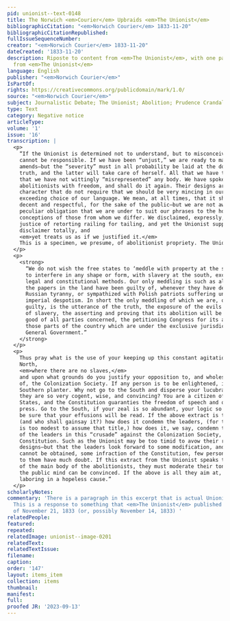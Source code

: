 ```yaml
---
pid: unionist--text-0148
title: The Norwich <em>Courier</em> Upbraids <em>The Unionist</em>
bibliographicCitation: "<em>Norwich Courier</em> 1833-11-20"
bibliographicCitationRepublished: 
fullIssueSequenceNumber: 
creator: "<em>Norwich Courier</em> 1833-11-20"
dateCreated: '1833-11-20'
description: Riposte to content from <em>The Unionist</em>, with one paragraph directly
  from <em>The Unionist</em>
language: English
publisher: "<em>Norwich Courier</em>"
IsPartOf: 
rights: https://creativecommons.org/publicdomain/mark/1.0/
source: "<em>Norwich Courier</em>"
subject: Journalistic Debate; The Unionist; Abolition; Prudence Crandall
type: Text
category: Negative notice
articleType: 
volume: '1'
issue: '16'
transcription: |
  <p>
    “If the Unionist is determined not to understand, but to misconceive, we
    cannot be responsible. If we have been “unjust,” we are ready to make
    amends—but the “severity” must in all probability be laid at the door of
    truth, and the latter will take care of herself. All that we have to say is,
    that we have not wittingly “misrepresented” any body. We have spoken of the
    abolitionists with freedom, and shall do it again. Their designs are of a
    character that do not require that we should be very mincing in our words, or
    exceeding choice of our language. We mean, at all times, that it shall be
    decent and respectful, for the sake of the public—but we are not aware of any
    peculiar obligation that we are under to suit our phrases to the holiday
    conceptions of those from whom we differ. We disclaimed, expressly, the
    justice of retorting railing for tailing, and yet the Unionist suppresses the
    disclaimer totally, and
    <em>yet treats us as if we justified it.</em>
    This is a specimen, we presume, of abolitionist propriety. The Unionist says—
  </p>
  <p>
    <strong>
      “We do not wish the free states to ‘meddle with property at the south,” or
      to interfere in any shape or form, with slavery at the south, except by
      legal and constitutional methods. Our only meddling is such as almost all
      the papers in the land have been guilty of, whenever they have denounced
      Russian tyranny, or sympathized with Polish patriots suffering under
      imperial despotism. In short the only meddling of which we are, or wish to be
      guilty, is the utterance of the truth, the exposure of the evils and guilt
      of slavery, the asserting and proving that its abolition will be for the
      good of all parties concerned, the petitioning Congress for its abolition in
      those parts of the country which are under the exclusive jurisdiction of the
      General Government.”
    </strong>
  </p>
  <p>
    Thus pray what is the use of your keeping up this constant agitation at the
    North,
    <em>where there are no slaves,</em>
    and upon what grounds do you justify your opposition to, and wholesale abuse
    of, the Colonization Society. If any person is to be enlightened, it is the
    Southern planter. Why not go to the South and disperse your lucubrations—if
    they are so very cogent, wise, and convincing? You are a citizen of the U.
    States, and the Constitution guaranties the freedom of speech and of the
    press. Go to the South, if your zeal is so abundant, your logic so good, and
    be sure that your effusions will be read. If the above extract is the truth,
    (and who shall gainsay it?) how does it condemn the leaders, (for the Unionist
    is too modest to assume that title,) how does it, we say, condemn the conduct
    of the leaders in this “crusade” against the Colonization Society, and the
    Constitution. Such as the Unionist may be too timid to avow their real
    designs—but that the leaders look forward to some modification, and if that
    cannot be obtained, some infraction of the Constitution, few persons opposed
    to them have much doubt. If this extract from the Unionist speaks the language
    of the main body of the abolitionists, they must moderate their tone before
    the public mind can be convinced. If the above is all they aim at, they are
    laboring in a hopeless cause.”
  </p>
scholarlyNotes: 
commentary: 'There is a paragraph in this excerpt that is actual Unionist content.
  This is a response to something that <em>The Unionist</em> published in the issue
  of November 21, 1833 (or, possibly November 14, 1833) '
relatedPeople: 
featured: 
repeated: 
relatedImage: unionist--image-0201
relatedText: 
relatedTextIssue: 
filename: 
caption: 
order: '147'
layout: items_item
collection: items
thumbnail: 
manifest: 
full: 
proofed JR: '2023-09-13'
---
```

